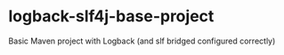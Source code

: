 # logback-slf4j-base-project
Basic Maven project with Logback (and slf bridged configured correctly)

